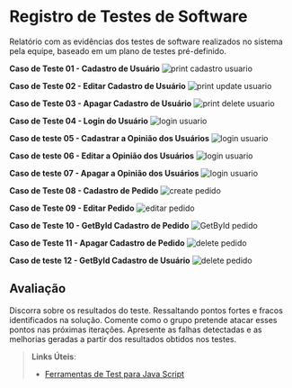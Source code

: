 # Registro de Testes de Software

Relatório com as evidências dos testes de software realizados no sistema pela equipe, baseado em um plano de testes pré-definido.


**Caso de Teste 01 - Cadastro de Usuário**
![print cadastro usuario](img/cadastro_usuario_print.png)

**Caso de Teste 02 - Editar Cadastro de Usuário**
![print update usuario](img/update_usuario_print.png)

**Caso de Teste 03 - Apagar Cadastro de Usuário**
![print delete usuario](img/delete_usuario_print.png)

**Caso de Teste 04 - Login do Usuário**
![login usuario](img/login_usario_print.png)

**Caso de teste 05 - Cadastrar a Opinião dos Usuários**
![login usuario](img/CreateOpiniaoUsuario.png)

**Caso de teste 06 - Editar a Opinião dos Usuários** 
![login usuario](img/UptadeOpiniaoUsuario.png)

**Caso de teste 07 - Apagar a Opinião dos Usuários**
![login usuario](img/DeleteOpiniaoUsuario.png)

**Caso de Teste 08 - Cadastro de Pedido**
![create pedido](img/create_pedido.png)

**Caso de Teste 09 - Editar Pedido**
![editar pedido](img/update_pedido.png)

**Caso de Teste 10 - GetById Cadastro de Pedido**
![GetById pedido](img/getbyid_pedido.png)

**Caso de Teste 11 - Apagar Cadastro de Pedido**
![delete pedido](img/delete_pedido.png)

**Caso de teste 12 - GetById Cadastro de Usuário** 
![delete pedido](img/GetByIdUsuario.png)

## Avaliação

Discorra sobre os resultados do teste. Ressaltando pontos fortes e fracos identificados na solução. Comente como o grupo pretende atacar esses pontos nas próximas iterações. Apresente as falhas detectadas e as melhorias geradas a partir dos resultados obtidos nos testes.

> **Links Úteis**:
> - [Ferramentas de Test para Java Script](https://geekflare.com/javascript-unit-testing/)
